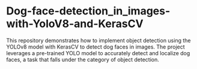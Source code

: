 # Dog-face-detection_in_images-with-YoloV8-and-KerasCV
This repository demonstrates how to implement object detection using the YOLOv8 model with KerasCV to detect dog faces in images. The project leverages a pre-trained YOLO model to accurately detect and localize dog faces, a task that falls under the category of object detection.
